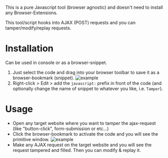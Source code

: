 This is a pure Javascript tool (browser agnostic) and doesn't need to install any Browser-Extensions.

This tool/script hooks into AJAX (POST) requests and you can tamper/modify/replay requests.

Installation
=
Can be used in console or as a browser-snippet.
 
1) Just select the code and drag into your browser toolbar to save it as a browser-bookmark (snippet).
![example](https://i.imgur.com/qYNQCCY.png)
2) Right-click > Edit > add the `javascript:` prefix in front of the code (and optionally change the name of snippet to whatever you like, i.e. `Tamper`).

Usage
=
* Open any target website where you want to tamper the ajax-request (like "button-click", form-submission or etc...)
* Click the browser-bookmark to activate the code and you will see the primitive window.
![example](https://i.imgur.com/145np9J.png)
* Make any AJAX request on the target website and you will see the request tampered and filled. Then you can modify & replay it.

